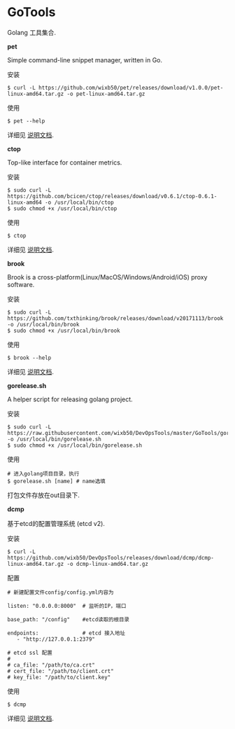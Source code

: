 # GoTools
Golang 工具集合.

**pet**

Simple command-line snippet manager, written in Go.

安装
```
$ curl -L https://github.com/wixb50/pet/releases/download/v1.0.0/pet-linux-amd64.tar.gz -o pet-linux-amd64.tar.gz
```

使用
```
$ pet --help
```
详细见 [说明文档](https://github.com/wixb50/pet).

**ctop**

Top-like interface for container metrics.

安装
```
$ sudo curl -L https://github.com/bcicen/ctop/releases/download/v0.6.1/ctop-0.6.1-linux-amd64 -o /usr/local/bin/ctop
$ sudo chmod +x /usr/local/bin/ctop
```

使用
```
$ ctop
```
详细见 [说明文档](https://github.com/bcicen/ctop).

**brook**

Brook is a cross-platform(Linux/MacOS/Windows/Android/iOS) proxy software.

安装
```
$ sudo curl -L https://github.com/txthinking/brook/releases/download/v20171113/brook -o /usr/local/bin/brook
$ sudo chmod +x /usr/local/bin/brook
```

使用
```
$ brook --help
```
详细见 [说明文档](https://github.com/txthinking/brook).

**gorelease.sh**

A helper script for releasing golang project.

安装
```
$ sudo curl -L https://raw.githubusercontent.com/wixb50/DevOpsTools/master/GoTools/gorelease/gorelease.sh -o /usr/local/bin/gorelease.sh
$ sudo chmod +x /usr/local/bin/gorelease.sh
```

使用
```
# 进入golang项目目录，执行
$ gorelease.sh [name] # name选填
```
打包文件存放在out目录下.

**dcmp**

基于etcd的配置管理系统 (etcd v2).

安装
```
$ curl -L https://github.com/wixb50/DevOpsTools/releases/download/dcmp/dcmp-linux-amd64.tar.gz -o dcmp-linux-amd64.tar.gz
```

配置
```
# 新建配置文件config/config.yml内容为

listen: "0.0.0.0:8000"  # 监听的IP，端口

base_path: "/config"    #etcd读取的根目录

endpoints:              # etcd 接入地址
   - "http://127.0.0.1:2379"

# etcd ssl 配置
#
# ca_file: "/path/to/ca.crt"
# cert_file: "/path/to/client.crt"
# key_file: "/path/to/client.key"
```

使用
```
$ dcmp
```
详细见 [说明文档](https://github.com/silenceper/dcmp).
